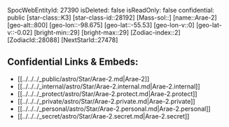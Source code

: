 ﻿---
location: [-55.53,98.675,800]
type: Star
tags:
- astro/Star

---
SpocWebEntityId: 27390
isDeleted: false
isReadOnly: false
confidential: public
[star-class::K3]
[star-class-id::28192]
[Mass-sol::]
[name::Arae-2]
[geo-alt::800]
[geo-lon::-98.675]
[geo-lat::-55.53]
[geo-lon-v::0]
[geo-lat-v::-0.02]
[bright-min::29]
[bright-max::29]
[Zodiac-index::2]
[ZodiacId::28088]
[NextStarId::27478]



## Confidential Links & Embeds: 
- [[../../../_public/astro/Star/Arae-2.md|Arae-2]] 
- [[../../../_internal/astro/Star/Arae-2.internal.md|Arae-2.internal]] 
- [[../../../_protect/astro/Star/Arae-2.protect.md|Arae-2.protect]] 
- [[../../../_private/astro/Star/Arae-2.private.md|Arae-2.private]] 
- [[../../../_personal/astro/Star/Arae-2.personal.md|Arae-2.personal]] 
- [[../../../_secret/astro/Star/Arae-2.secret.md|Arae-2.secret]]

